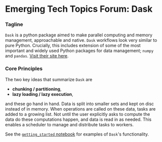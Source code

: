 # Emerging Tech Topics Forum: Dask

### Tagline
`Dask` is a python package aimed to make parallel computing and memory management,
approachable and native. `Dask` workflows look very similar to pure Python. Crucially,
this includes extension of some of the most important and widely used Python packages
for data management; `numpy` and `pandas`. [Visit their site here](https://www.dask.org/).

### Core Principles
The two key ideas that summarize `Dask` are 
* **chunking / partitioning**, 
* **lazy loading / lazy execution**,

and these go hand in hand. Data is split into smaller sets and kept on disc instead of in memory.
When operations are called on these data, tasks are added to a growing list. Not until the user
explicitly asks to compute the data do these computations happen, and data is read in as needed.
This enables a scheduler to manage and distribute tasks to workers.

See the [`getting_started` notebook](https://github.com/noahprime/ETTF-Dask/blob/main/notebooks/getting_started.ipynb)
for examples of `Dask`'s functionality.





